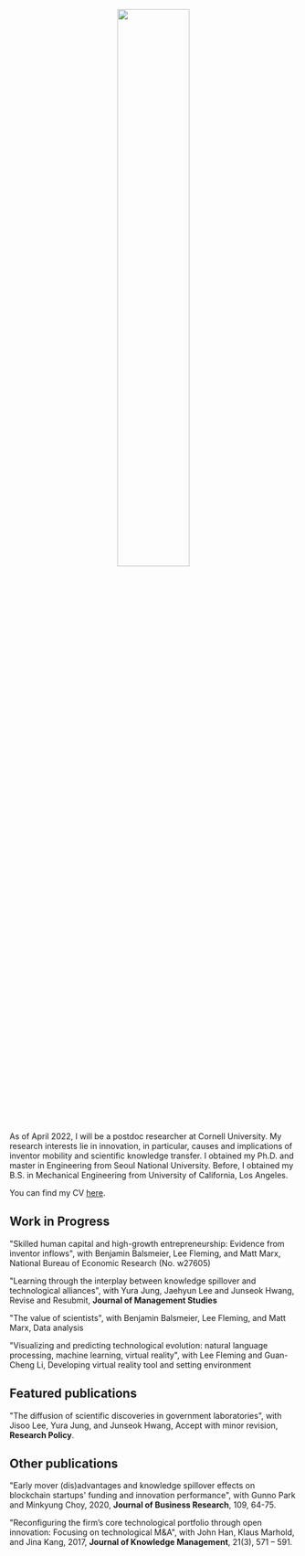 <p align="center"><img src = "https://user-images.githubusercontent.com/56745112/147376021-0c99d91f-0f41-4402-93e0-30311717974b.jpg" width="50%" height="50%"></p> 

As of April 2022, I will be a postdoc researcher at Cornell University. My research interests lie in innovation, in particular, causes and implications of inventor mobility and scientific knowledge transfer. I obtained my Ph.D. and master in Engineering from Seoul National University. Before, I obtained my B.S. in Mechanical Engineering from University of California, Los Angeles.

You can find my CV [here](https://www.dropbox.com/s/eyxn3ztz04z3zc9/ShinCVJanuary2022.pdf?dl=0).


## Work in Progress
"Skilled human capital and high-growth entrepreneurship: Evidence from inventor inflows", with Benjamin Balsmeier, Lee Fleming, and Matt Marx, National Bureau of Economic Research (No. w27605)

"Learning through the interplay between knowledge spillover and technological alliances", with Yura Jung, Jaehyun Lee and Junseok Hwang, Revise and Resubmit, **Journal of Management Studies**

"The value of scientists", with Benjamin Balsmeier, Lee Fleming, and Matt Marx, Data analysis

"Visualizing and predicting technological evolution: natural language processing, machine learning, virtual reality", with Lee Fleming and Guan-Cheng Li, Developing virtual reality tool and setting environment


## Featured publications
"The diffusion of scientific discoveries in government laboratories", with Jisoo Lee, Yura Jung, and Junseok Hwang, Accept with minor revision, **Research Policy**.

## Other publications
"Early mover (dis)advantages and knowledge spillover effects on blockchain startups' funding and innovation performance", with Gunno Park and Minkyung Choy, 2020, **Journal of Business Research**, 109, 64-75.

"Reconfiguring the firm’s core technological portfolio through open innovation: Focusing on technological M&A", with John Han, Klaus Marhold, and Jina Kang, 2017, **Journal of Knowledge Management**, 21(3), 571 – 591.

